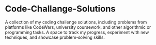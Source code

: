 # Code-Challange-Solutions
A collection of my coding challenge solutions, including problems from platforms like CodeWars, university coursework, and other algorithmic or programming tasks. A space to track my progress, experiment with new techniques, and showcase problem-solving skills.
